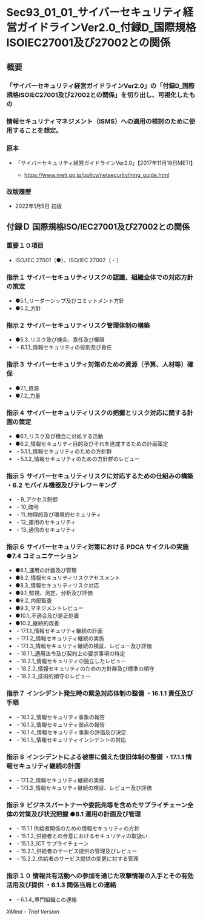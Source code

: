 # Sec93_01_01_サイバーセキュリティ経営ガイドラインVer2.0_付録D_国際規格ISOIEC27001及び27002との関係

## 概要

### 「サイバーセキュリティ経営ガイドラインVer2.0」の「付録D_国際規格ISOIEC27001及び27002との関係」を切り出し、可視化したもの

### 情報セキュリティマネジメント（ISMS）への適用の検討のために使用することを想定。

### 原本

- 「サイバーセキュリティ経営ガイドラインVer2.0」【2017年11月16日METI】

	- https://www.meti.go.jp/policy/netsecurity/mng_guide.html

### 改版履歴

- 2022年1月5日 初版

## 付録Ｄ 国際規格ISO/IEC27001及び27002との関係

### 重要１０項目

- ISO/IEC 27001（●）、ISO/IEC 27002（・）

### 指示１  サイバーセキュリティリスクの認識、組織全体での対応方針の策定

- ●5.1_リーダーシップ及びコミットメント方針
- ●5.2_方針 

### 指示２  サイバーセキュリティリスク管理体制の構築

- ●5.3_リスク及び機会、責任及び権限
- ・6.1.1_情報セキュリティの役割及び責任 

### 指示３  サイバーセキュリティ対策のための資源（予算、人材等）確保

- ●7.1_資源
- ●7.2_力量

### 指示４  サイバーセキュリティリスクの把握とリスク対応に関する計画の策定  

- ●6.1_リスク及び機会に対処する活動
- ●6.2_情報セキュリティ目的及びそれを達成するための計画策定
- ・5.1.1_情報セキュリティのための方針群
- ・5.1.2_情報セキュリティのための方針群のレビュー

### 指示５  サイバーセキュリティリスクに対応するための仕組みの構築  ・6.2 モバイル機器及びテレワーキング

- ・9_アクセス制御
- ・10_暗号
- ・11_物理的及び環境的セキュリティ
- ・12_運用のセキュリティ
- ・13_通信のセキュリティ

### 指示６  サイバーセキュリティ対策における PDCA サイクルの実施  ●7.4 コミュニケーション

- ●8.1_運用の計画及び管理
- ●8.2_情報セキュリティリスクアセスメント
- ●8.3_情報セキュリティリスク対応
- ●9.1_監視、測定、分析及び評価
- ●9.2_内部監査
- ●9.3_マネジメントレビュー
- ●10.1_不適合及び是正処置
- ●10.2_継続的改善
- ・17.1.1_情報セキュリティ継続の計画
- ・17.1.2_情報セキュリティ継続の実施
- ・17.1.3_情報セキュリティ継続の検証、レビュー及び評価
- ・18.1.1_適用法令及び契約上の要求事項の特定
- ・18.2.1_情報セキュリティの独立したレビュー
- ・18.2.2_情報セキュリティのための方針群及び標準の順守
- ・18.2.3_技術的順守のレビュー

### 指示７  インシデント発生時の緊急対応体制の整備  ・16.1.1 責任及び手順

- ・16.1.2_情報セキュリティ事象の報告
- ・16.1.3_情報セキュリティ弱点の報告
- ・16.1.4_情報セキュリティ事象の評価及び決定
- ・16.1.5_情報セキュリティインシデントの対応

### 指示８  インシデントによる被害に備えた復旧体制の整備  ・17.1.1 情報セキュリティ継続の計画

- ・17.1.2_情報セキュリティ継続の実施
- ・17.1.3_情報セキュリティ継続の検証、レビュー及び評価

### 指示９  ビジネスパートナーや委託先等を含めたサプライチェーン全体の対策及び状況把握  ●8.1 運用の計画及び管理

- ・15.1.1 供給者関係のための情報セキュリティの方針
- ・15.1.2_供給者との合意におけるセキュリティの取扱い
- ・15.1.3_ICT サプライチェーン
- ・15.2.1_供給者のサービス提供の管理及びレビュー
- ・15.2.2_供給者のサービス提供の変更に対する管理

### 指示１０  情報共有活動への参加を通じた攻撃情報の入手とその有効活用及び提供  ・6.1.3 関係当局との連絡

- ・6.1.4_専門組織との連絡

*XMind - Trial Version*